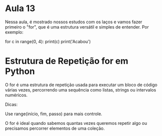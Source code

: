 # Aula 13

Nessa aula, é mostrado nossos estudos com os laços e vamos fazer primeiro o "for", que é uma estrutura versátil e simples de entender. Por exemplo:

 for c in range(0, 4):
      print(c)
 print('Acabou')
# Estrutura de Repetição for em Python
O for é uma estrutura de repetição usada para executar um bloco de código várias vezes, percorrendo uma sequência como listas, strings ou intervalos numéricos.

Dicas:

Use range(início, fim, passo) para mais controle.

O for é ideal quando sabemos quantas vezes queremos repetir algo ou precisamos percorrer elementos de uma coleção.
